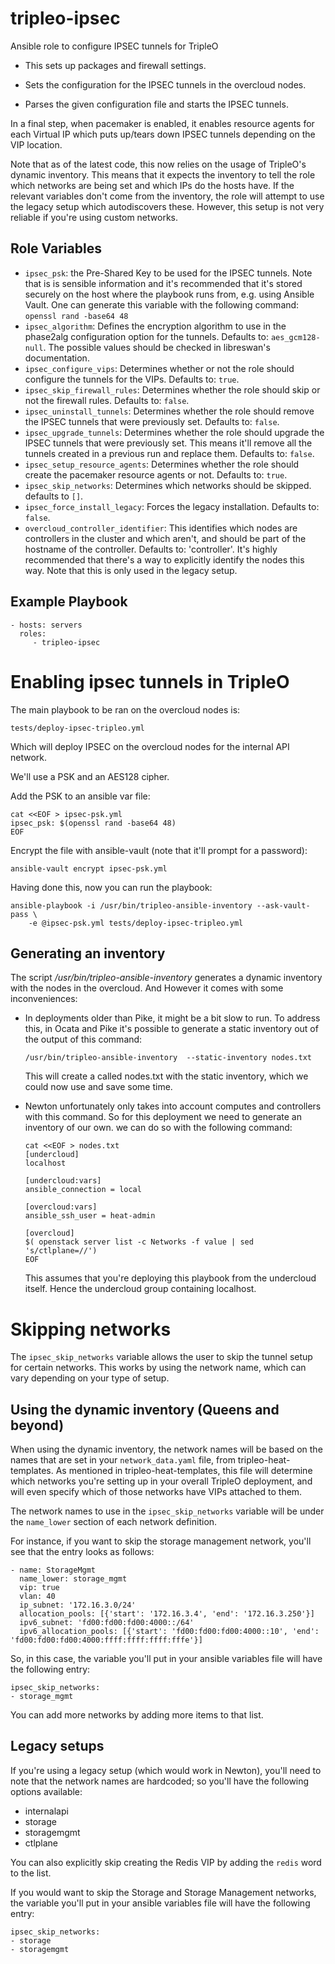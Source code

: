 tripleo-ipsec
=============

Ansible role to configure IPSEC tunnels for TripleO

* This sets up packages and firewall settings.

* Sets the configuration for the IPSEC tunnels in the overcloud nodes.

* Parses the given configuration file and starts the IPSEC tunnels.

In a final step, when pacemaker is enabled, it enables resource agents for each
Virtual IP which puts up/tears down IPSEC tunnels depending on the VIP
location.

Note that as of the latest code, this now relies on the usage of TripleO's
dynamic inventory. This means that it expects the inventory to tell the role
which networks are being set and which IPs do the hosts have. If the relevant
variables don't come from the inventory, the role will attempt to use the legacy
setup which autodiscovers these. However, this setup is not very reliable if
you're using custom networks.

Role Variables
--------------

* `ipsec_psk`: the Pre-Shared Key to be used for the IPSEC tunnels.
  Note that is is sensible information and it's recommended that it's stored
  securely on the host where the playbook runs from, e.g. using Ansible Vault.
  One can generate this variable with the following command:
  `openssl rand -base64 48`
* `ipsec_algorithm`: Defines the encryption algorithm to use in the phase2alg
  configuration option for the tunnels. Defaults to: `aes_gcm128-null`.
  The possible values should be checked in libreswan's documentation.
* `ipsec_configure_vips`: Determines whether or not the role should configure
  the tunnels for the VIPs. Defaults to: `true`.
* `ipsec_skip_firewall_rules`: Determines whether the role should skip
  or not the firewall rules. Defaults to: `false`.
* `ipsec_uninstall_tunnels`: Determines whether the role should remove the IPSEC
  tunnels that were previously set. Defaults to: `false`.
* `ipsec_upgrade_tunnels`: Determines whether the role should upgrade the IPSEC
  tunnels that were previously set. This means it'll remove all the tunnels
  created in a previous run and replace them. Defaults to: `false`.
* `ipsec_setup_resource_agents`: Determines whether the role should create the
  pacemaker resource agents or not. Defaults to: `true`.
* `ipsec_skip_networks`: Determines which networks should be skipped. defaults to `[]`.
* `ipsec_force_install_legacy`: Forces the legacy installation. Defaults to: `false`.
* `overcloud_controller_identifier`: This identifies which nodes are
  controllers in the cluster and which aren't, and should be part of the
  hostname of the controller. Defaults to: 'controller'. It's highly
  recommended that there's a way to explicitly identify the nodes this way.
  Note that this is only used in the legacy setup.

Example Playbook
----------------

    - hosts: servers
      roles:
         - tripleo-ipsec

Enabling ipsec tunnels in TripleO
=========================================

The main playbook to be ran on the overcloud nodes is:

```
tests/deploy-ipsec-tripleo.yml
```

Which will deploy IPSEC on the overcloud nodes for the internal API network.

We'll use a PSK and an AES128 cipher.

Add the PSK to an ansible var file:

```
cat <<EOF > ipsec-psk.yml
ipsec_psk: $(openssl rand -base64 48)
EOF
```

Encrypt the file with ansible-vault (note that it'll prompt for a password):

```
ansible-vault encrypt ipsec-psk.yml
```

Having done this, now you can run the playbook:

```
ansible-playbook -i /usr/bin/tripleo-ansible-inventory --ask-vault-pass \
	-e @ipsec-psk.yml tests/deploy-ipsec-tripleo.yml
```

Generating an inventory
-----------------------

The script _/usr/bin/tripleo-ansible-inventory_ generates a dynamic inventory
with the nodes in the overcloud. And However it comes with some inconveniences:

* In deployments older than Pike, it might be a bit slow to run. To address
  this, in Ocata and Pike it's possible to generate a static inventory out of
  the output of this command:

  ```
  /usr/bin/tripleo-ansible-inventory  --static-inventory nodes.txt
  ```

  This will create a called nodes.txt with the static inventory, which we could
  now use and save some time.

* Newton unfortunately only takes into account computes and controllers with
  this command. So for this deployment we need to generate an inventory of our
  own. we can do so with the following command:

  ```
  cat <<EOF > nodes.txt
  [undercloud]
  localhost

  [undercloud:vars]
  ansible_connection = local

  [overcloud:vars]
  ansible_ssh_user = heat-admin

  [overcloud]
  $( openstack server list -c Networks -f value | sed 's/ctlplane=//')
  EOF
  ```

  This assumes that you're deploying this playbook from the undercloud itself.
  Hence the undercloud group containing localhost.

Skipping networks
=================

The `ipsec_skip_networks` variable allows the user to skip the tunnel setup
for certain networks. This works by using the network name, which can vary
depending on your type of setup.

Using the dynamic inventory (Queens and beyond)
-----------------------------------------------

When using the dynamic inventory, the network names will be based on the names
that are set in your `network_data.yaml` file, from tripleo-heat-templates.
As mentioned in tripleo-heat-templates, this file will determine which networks
you're setting up in your overall TripleO deployment, and will even specify
which of those networks have VIPs attached to them.

The network names to use in the `ipsec_skip_networks` variable will be under
the `name_lower` section of each network definition.

For instance, if you want to skip the storage management network, you'll see
that the entry looks as follows:

  ```
  - name: StorageMgmt
    name_lower: storage_mgmt
    vip: true
    vlan: 40
    ip_subnet: '172.16.3.0/24'
    allocation_pools: [{'start': '172.16.3.4', 'end': '172.16.3.250'}]
    ipv6_subnet: 'fd00:fd00:fd00:4000::/64'
    ipv6_allocation_pools: [{'start': 'fd00:fd00:fd00:4000::10', 'end': 'fd00:fd00:fd00:4000:ffff:ffff:ffff:fffe'}]
  ```

So, in this case, the variable you'll put in your ansible variables file will
have the following entry:

  ```
  ipsec_skip_networks:
  - storage_mgmt
  ```

You can add more networks by adding more items to that list.

Legacy setups
-------------

If you're using a legacy setup (which would work in Newton), you'll need to
note that the network names are hardcoded; so you'll have the following
options available:

* internalapi
* storage
* storagemgmt
* ctlplane

You can also explicitly skip creating the Redis VIP by adding the `redis` word
to the list.

If you would want to skip the Storage and Storage Management networks, the
variable you'll put in your ansible variables file will have the
following entry:

  ```
  ipsec_skip_networks:
  - storage
  - storagemgmt
  ```

